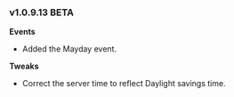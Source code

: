 ### v1.0.9.13 BETA

**Events**
- Added the Mayday event.

**Tweaks**
- Correct the server time to reflect Daylight savings time.
